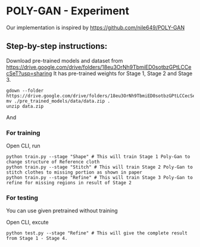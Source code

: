 
# POLY-GAN - Experiment 
Our implementation is inspired by https://github.com/nile649/POLY-GAN
## Step-by-step instructions:
Download pre-trained models and dataset from https://drive.google.com/drive/folders/18eu3OrNh9TbmiED0sotbzGPtLCCecSeT?usp=sharing It has pre-trained weights for Stage 1, Stage 2 and Stage 3.
```
gdown --folder https://drive.google.com/drive/folders/18eu3OrNh9TbmiED0sotbzGPtLCCecSeT
mv ./pre_trained_models/data/data.zip .
unzip data.zip
```
And 
### For training
Open CLI, run
```
python train.py --stage "Shape" # This will train Stage 1 Poly-Gan to change structure of Reference cloth
python train.py --stage "Stitch" # This will train Stage 2 Poly-Gan to stitch clothes to missing portion as shown in paper
python train.py --stage "Refine" # This will train Stage 3 Poly-Gan to refine for missing regions in result of Stage 2
```
### For testing
You can use given pretrained without training

Open CLI, excute
```
python test.py --stage "Refine" # This will give the complete result from Stage 1 - Stage 4.
```

